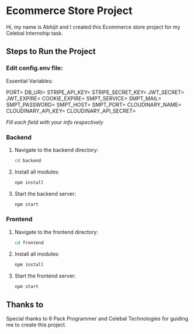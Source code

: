 # Ecommerce Store Project

Hi, my name is Abhijit and I created this Ecommerce store project for my Celebal Internship task.

## Steps to Run the Project

### Edit config.env file:

Essential Variables:

PORT=
DB_URI=
STRIPE_API_KEY=
STRIPE_SECRET_KEY=
JWT_SECRET=
JWT_EXPIRE=
COOKIE_EXPIRE=
SMPT_SERVICE=
SMPT_MAIL=
SMPT_PASSWORD=
SMPT_HOST=
SMPT_PORT=
CLOUDINARY_NAME=
CLOUDINARY_API_KEY=
CLOUDINARY_API_SECRET=


*Fill each field with your info respectively*

### Backend

1. Navigate to the backend directory:
    ```sh
    cd backend
    ```
2. Install all modules:
    ```sh
    npm install
    ```
3. Start the backend server:
    ```sh
    npm start
    ```

### Frontend

1. Navigate to the frontend directory:
    ```sh
    cd frontend
    ```
2. Install all modules:
    ```sh
    npm install
    ```
3. Start the frontend server:
    ```sh
    npm start
    ```

## Thanks to

Special thanks to 6 Pack Programmer and Celebal Technologies for guiding me to create this project.
